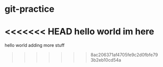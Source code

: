 # git-practice
<<<<<<< HEAD
hello world im here
=======
hello world
adding more stuff
>>>>>>> 8ac206371af4705fe9c2d0fbfe793b2eb10cd54a

